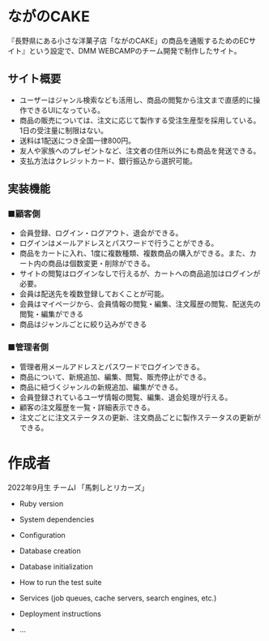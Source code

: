 # ながのCAKE

『長野県にある小さな洋菓子店「ながのCAKE」の商品を通販するためのECサイト』という設定で、DMM WEBCAMPのチーム開発で制作したサイト。

## サイト概要

* ユーザーはジャンル検索なども活用し、商品の閲覧から注文まで直感的に操作できるUIになっている。
* 商品の販売については、注文に応じて製作する受注生産型を採用している。1日の受注量に制限はない。
* 送料は1配送につき全国一律800円。
* 友人や家族へのプレゼントなど、注文者の住所以外にも商品を発送できる。
* 支払方法はクレジットカード、銀行振込から選択可能。

## 実装機能
### ■顧客側
* 会員登録、ログイン・ログアウト、退会ができる。
* ログインはメールアドレスとパスワードで行うことができる。
* 商品をカートに入れ、1度に複数種類、複数商品の購入ができる。また、カート内の商品は個数変更・削除ができる。
* サイトの閲覧はログインなしで行えるが、カートへの商品追加はログインが必要。
* 会員は配送先を複数登録しておくことが可能。
* 会員はマイページから、会員情報の閲覧・編集、注文履歴の閲覧、配送先の閲覧・編集ができる
* 商品はジャンルごとに絞り込みができる

### ■管理者側
* 管理者用メールアドレスとパスワードでログインできる。
* 商品について、新規追加、編集、閲覧、販売停止ができる。
* 商品に紐づくジャンルの新規追加、編集ができる。
* 会員登録されているユーザ情報の閲覧、編集、退会処理が行える。
* 顧客の注文履歴を一覧・詳細表示できる。
* 注文ごとに注文ステータスの更新、注文商品ごとに製作ステータスの更新ができる。

# 作成者

2022年9月生 チームI 「馬刺しとリカーズ」

* Ruby version

* System dependencies

* Configuration

* Database creation

* Database initialization

* How to run the test suite

* Services (job queues, cache servers, search engines, etc.)

* Deployment instructions

* ...

